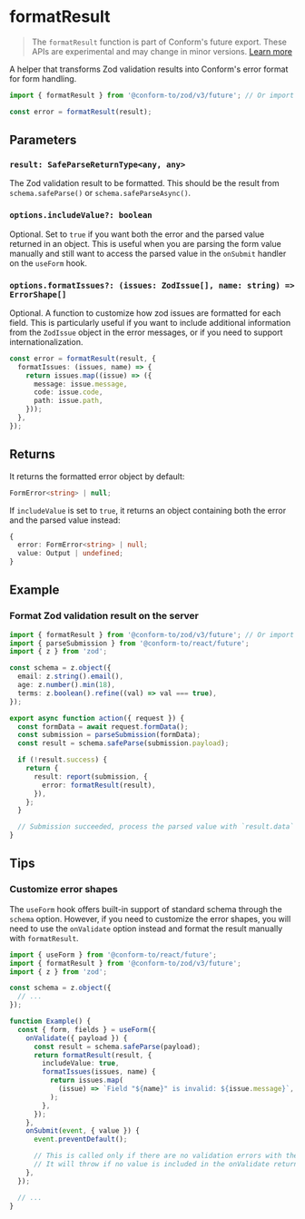 # formatResult

> The `formatResult` function is part of Conform's future export. These APIs are experimental and may change in minor versions. [Learn more](https://github.com/edmundhung/conform/discussions/954)

A helper that transforms Zod validation results into Conform's error format for form handling.

```ts
import { formatResult } from '@conform-to/zod/v3/future'; // Or import `@conform-to/zod/v4/future`.

const error = formatResult(result);
```

## Parameters

### `result: SafeParseReturnType<any, any>`

The Zod validation result to be formatted. This should be the result from `schema.safeParse()` or `schema.safeParseAsync()`.

### `options.includeValue?: boolean`

Optional. Set to `true` if you want both the error and the parsed value returned in an object. This is useful when you are parsing the form value manually and still want to access the parsed value in the `onSubmit` handler on the `useForm` hook.

### `options.formatIssues?: (issues: ZodIssue[], name: string) => ErrorShape[]`

Optional. A function to customize how zod issues are formatted for each field. This is particularly useful if you want to include additional information from the `ZodIssue` object in the error messages, or if you need to support internationalization.

```ts
const error = formatResult(result, {
  formatIssues: (issues, name) => {
    return issues.map((issue) => ({
      message: issue.message,
      code: issue.code,
      path: issue.path,
    }));
  },
});
```

## Returns

It returns the formatted error object by default:

```ts
FormError<string> | null;
```

If `includeValue` is set to `true`, it returns an object containing both the error and the parsed value instead:

```ts
{
  error: FormError<string> | null;
  value: Output | undefined;
}
```

## Example

### Format Zod validation result on the server

```ts
import { formatResult } from '@conform-to/zod/v3/future'; // Or import `@conform-to/zod/v4/future`.
import { parseSubmission } from '@conform-to/react/future';
import { z } from 'zod';

const schema = z.object({
  email: z.string().email(),
  age: z.number().min(18),
  terms: z.boolean().refine((val) => val === true),
});

export async function action({ request }) {
  const formData = await request.formData();
  const submission = parseSubmission(formData);
  const result = schema.safeParse(submission.payload);

  if (!result.success) {
    return {
      result: report(submission, {
        error: formatResult(result),
      }),
    };
  }

  // Submission succeeded, process the parsed value with `result.data`
}
```

## Tips

### Customize error shapes

The `useForm` hook offers built-in support of standard schema through the `schema` option. However, if you need to customize the error shapes, you will need to use the `onValidate` option instead and format the result manually with `formatResult`.

```ts
import { useForm } from '@conform-to/react/future';
import { formatResult } from '@conform-to/zod/v3/future';
import { z } from 'zod';

const schema = z.object({
  // ...
});

function Example() {
  const { form, fields } = useForm({
    onValidate({ payload }) {
      const result = schema.safeParse(payload);
      return formatResult(result, {
        includeValue: true,
        formatIssues(issues, name) {
          return issues.map(
            (issue) => `Field "${name}" is invalid: ${issue.message}`,
          );
        },
      });
    },
    onSubmit(event, { value }) {
      event.preventDefault();

      // This is called only if there are no validation errors with the parsed `value`.
      // It will throw if no value is included in the onValidate return value.
    },
  });

  // ...
}
```
